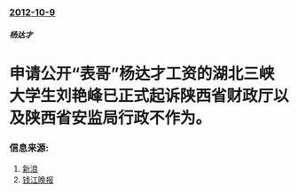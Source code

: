 ### [2012-10-9](/news/2012/10/9/index.md)

##### 杨达才
# 申请公开“表哥”杨达才工资的湖北三峡大学生刘艳峰已正式起诉陕西省财政厅以及陕西省安监局行政不作为。




### 信息来源:

1. [新浪](http://news.sina.com.cn/c/2012-10-10/070925326768.shtml)
2. [钱江晚报](http://zjdaily.zjol.com.cn/qjwb/html/2012-10/10/content_1794079.htm?div=-1)
